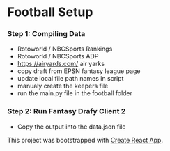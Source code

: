 # Football Setup

### Step 1: Compiling Data
- Rotoworld / NBCSports Rankings
- Rotoworld / NBCSports ADP
- https://airyards.com/ air yarks
- copy draft from EPSN fantasy league page
- update local file path names in script
- manualy create the keepers file
- run the main.py file in the football folder

### Step 2: Run Fantasy Drafy Client 2
- Copy the output into the data.json file


This project was bootstrapped with [Create React App](https://github.com/facebook/create-react-app).

